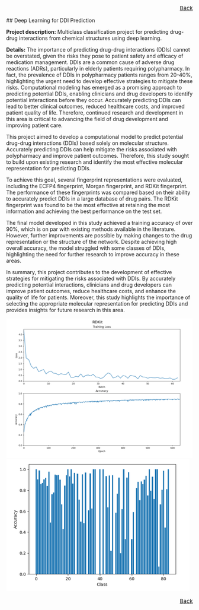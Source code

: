 <p align="right" style="font-size:15px"><a href="https://tcody6.github.io">Back</a></p>
## Deep Learning for DDI Prediction

**Project description:** Multiclass classification project for predicting drug-drug interactions from chemical structures using deep learning. 

**Details:** The importance of predicting drug-drug interactions (DDIs) cannot be overstated, given the risks they pose to patient safety and efficacy of medication management. DDIs are a common cause of adverse drug reactions (ADRs), particularly in elderly patients requiring polypharmacy. In fact, the prevalence of DDIs in polypharmacy patients ranges from 20-40%, highlighting the urgent need to develop effective strategies to mitigate these risks. Computational modeling has emerged as a promising approach to predicting potential DDIs, enabling clinicians and drug developers to identify potential interactions before they occur. Accurately predicting DDIs can lead to better clinical outcomes, reduced healthcare costs, and improved patient quality of life. Therefore, continued research and development in this area is critical to advancing the field of drug development and improving patient care.

This project aimed to develop a computational model to predict potential drug-drug interactions (DDIs) based solely on molecular structure. Accurately predicting DDIs can help mitigate the risks associated with polypharmacy and improve patient outcomes. Therefore, this study sought to build upon existing research and identify the most effective molecular representation for predicting DDIs.

To achieve this goal, several fingerprint representations were evaluated, including the ECFP4 fingerprint, Morgan fingerprint, and RDKit fingerprint. The performance of these fingerprints was compared based on their ability to accurately predict DDIs in a large database of drug pairs. The RDKit fingerprint was found to be the most effective at retaining the most information and achieving the best performance on the test set.

The final model developed in this study achieved a training accuracy of over 90%, which is on par with existing methods available in the literature. However, further improvements are possible by making changes to the drug representation or the structure of the network. Despite achieving high overall accuracy, the model struggled with some classes of DDIs, highlighting the need for further research to improve accuracy in these areas.

In summary, this project contributes to the development of effective strategies for mitigating the risks associated with DDIs. By accurately predicting potential interactions, clinicians and drug developers can improve patient outcomes, reduce healthcare costs, and enhance the quality of life for patients. Moreover, this study highlights the importance of selecting the appropriate molecular representation for predicting DDIs and provides insights for future research in this area.

<img src="images/Image1.png?raw=true"/>
<img src="images/img2DDI.png?raw=true"/>

<p align="right" style="font-size:15px"><a href="https://tcody6.github.io">Back</a></p>
